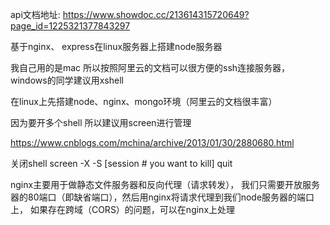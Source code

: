 api文档地址: https://www.showdoc.cc/213614315720649?page_id=1225321377843297


基于nginx、 express在linux服务器上搭建node服务器


我自己用的是mac 所以按照阿里云的文档可以很方便的ssh连接服务器，
windows的同学建议用xshell


在linux上先搭建node、nginx、mongo环境（阿里云的文档很丰富）


因为要开多个shell 所以建议用screen进行管理

https://www.cnblogs.com/mchina/archive/2013/01/30/2880680.html

关闭shell screen -X -S [session # you want to kill] quit


nginx主要用于做静态文件服务器和反向代理（请求转发），
我们只需要开放服务器的80端口（即缺省端口），然后用nginx将请求代理到我们node服务器的端口上，
如果存在跨域（CORS）的问题，可以在nginx上处理
